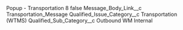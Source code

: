 <?xml version="1.0" encoding="UTF-8"?>
<CustomMetadata xmlns="http://soap.sforce.com/2006/04/metadata" xmlns:xsi="http://www.w3.org/2001/XMLSchema-instance" xmlns:xsd="http://www.w3.org/2001/XMLSchema">
    <label>Popup - Transportation 8</label>
    <protected>false</protected>
    <values>
        <field>Message_Body_Link__c</field>
        <value xsi:type="xsd:string">Transportation_Message</value>
    </values>
    <values>
        <field>Qualified_Issue_Category__c</field>
        <value xsi:type="xsd:string">Transportation (WTMS)</value>
    </values>
    <values>
        <field>Qualified_Sub_Category__c</field>
        <value xsi:type="xsd:string">Outbound WM Internal</value>
    </values>
</CustomMetadata>
